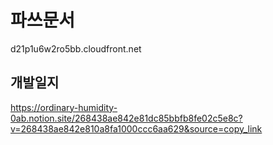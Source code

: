 # 파쓰문서
d21p1u6w2ro5bb.cloudfront.net


## 개발일지
https://ordinary-humidity-0ab.notion.site/268438ae842e81dc85bbfb8fe02c5e8c?v=268438ae842e810a8fa1000ccc6aa629&source=copy_link
